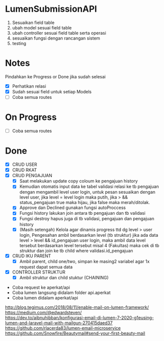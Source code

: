 # LumenSubmissionAPI

1. Sesuaikan field table
2. ubah model sesuai field table
3. ubah controller sesuai field table serta operasi
4. sesuaikan fungsi dengan rancangan sistem
5. testing

# Notes
Pindahkan ke Progress or Done jika sudah selesai
-   [x] Perhatikan relasi
-   [x] Sudah sesuai field untuk setiap Models
-   [ ] Coba semua routes

# On Progress
-   [ ] Coba semua routes

# Done
-   [x] CRUD USER
-   [x] CRUD RKAT
-   [x] CRUD PENGAJUAN
    -   [x] Saat melakukan update copy coloum ke pengajuan history
    -   [x] Kemudian otomatis input data ke tabel validasi relasi ke tb pengajuan dengan mengambil level user login, untuk pesan sesuaikan dengan level user, jika level = level login maka putih, jika > && status_pengajuan true maka hijau, jika false maka merah/ditolak.
    -   [x] Approve dan Declined gunakan fungsi autoProccess
    -   [x] Fungsi history lakukan join antara tb pengajuan dan tb validasi
    -   [x] Fungsi destroy hapus juga di tb validasi, pengajuan dan pengajuan history
    -   [x] (Masih setengah) Kelola agar dinamis progress ttd dg level > user login, Pengesahan ambil berdasarkan level (tb struktur) jika ada data level > level && id_pengajuan user login, maka ambil data level tersebut berdasarkan level tersebut misal 4 (Fakultas) maka cek di tb struktur dan join ke tb child where validasi.id_pengajuan
-   [x] CRUD IKU PARENT
    -   [x] Ambil parent, child one/two, simpan ke masing2 variabel agar 1x request dapat semua data
-   [x] CONTROLLER STRUKTUR
    -   [x] Ambil struktur dan child stuktur (CHAINING)

- Coba request ke aperkat/api
- Coba lumen langsung didalam folder api.aperkat
- Coba lumen didalam aperkat/api

http://blog.tegimus.com/2018/08/11/enable-mail-on-lumen-framework/
https://medium.com/@edwardsteven/
https://dev.to/aibnuhibban/konfigurasi-email-di-lumen-7-2020-g1eusing-lumen-and-laravel-mail-with-mailgun-270415daed37
https://github.com/rlacerda83/lumen-email-microservice
https://github.com/Snowfire/Beautymail#send-your-first-beauty-mail